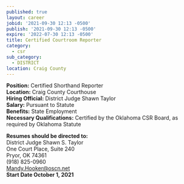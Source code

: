 ```yaml
---
published: true
layout: career
jobid: '2021-09-30 12:13 -0500'
publish: '2021-09-30 12:13 -0500'
expire: '2022-07-30 12:13 -0500'
title: Certified Courtroom Reporter
category:
  - csr
sub_category:
  - DISTRICT
location: Craig County
---
```

**Position:** Certified Shorthand Reporter  
**Location:** Craig County Courthouse  
**Hiring Official:** District Judge Shawn Taylor  
**Salary:** Pursuant to Statute  
**Benefits:** State Employment  
**Necessary Qualifications:** Certified by the Oklahoma CSR Board, as required by Oklahoma Statute

**Resumes should be directed to:**  
District Judge Shawn S. Taylor  
One Court Place, Suite 240  
Pryor, OK  74361  
(918) 825-0960  
[Mandy.Hooker@oscn.net](mailto:Mandy.Hooker@oscn.net)  
**Start Date October 1, 2021**
